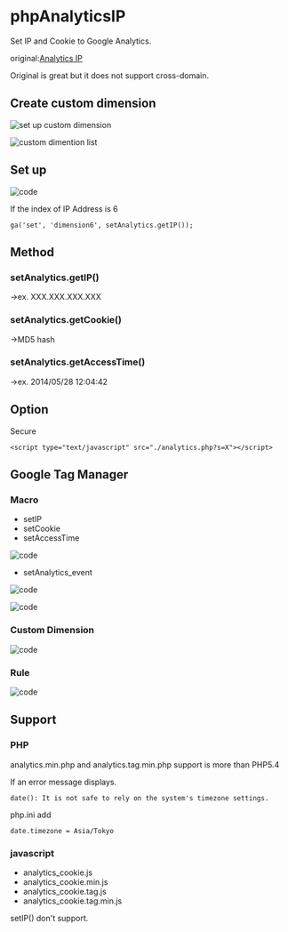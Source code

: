 phpAnalyticsIP
==============

Set IP and Cookie to Google Analytics.

original:<a href="http://lfll.blog73.fc2.com/blog-entry-258.html" target="_blank">Analytics IP</a>

Original is great but it does not support cross-domain.

## Create custom dimension
![set up custom dimension](https://raw.github.com/wiki/tanshio/phpAnalyticsIP/img/custom_dimension.png)

![custom dimention list](https://raw.github.com/wiki/tanshio/phpAnalyticsIP/img/Google_Analytics.png)

## Set up 
![code](https://raw.github.com/wiki/tanshio/phpAnalyticsIP/img/analytics.png)

If  the index of IP Address is 6
```
ga('set', 'dimension6', setAnalytics.getIP());
```

## Method

### setAnalytics.getIP()

→ex. XXX.XXX.XXX.XXX

### setAnalytics.getCookie()

→MD5 hash

### setAnalytics.getAccessTime()

→ex. 2014/05/28 12:04:42

## Option

Secure
```
<script type="text/javascript" src="./analytics.php?s=X"></script>
```

## Google Tag Manager



### Macro

- setIP
- setCookie
- setAccessTime

![code](https://raw.github.com/wiki/tanshio/phpAnalyticsIP/img/Google_Tag_Manager_macro.png)

- setAnalytics_event

![code](https://raw.github.com/wiki/tanshio/phpAnalyticsIP/img/Google_Tag_Manager_event.png)





![code](https://raw.github.com/wiki/tanshio/phpAnalyticsIP/img/Google_Tag_Manager_ok.png)

### Custom Dimension

![code](https://raw.github.com/wiki/tanshio/phpAnalyticsIP/img/Google_Tag_Manager.png)

### Rule

![code](https://raw.github.com/wiki/tanshio/phpAnalyticsIP/img/Google_Tag_Manager_custom.png)

## Support

### PHP
analytics.min.php and  analytics.tag.min.php support is more than PHP5.4

If an error message displays.
```
date(): It is not safe to rely on the system's timezone settings.
```

php.ini add 
```
date.timezone = Asia/Tokyo
```

### javascript

- analytics_cookie.js
- analytics_cookie.min.js
- analytics_cookie.tag.js
- analytics_cookie.tag.min.js

setIP() don't support.